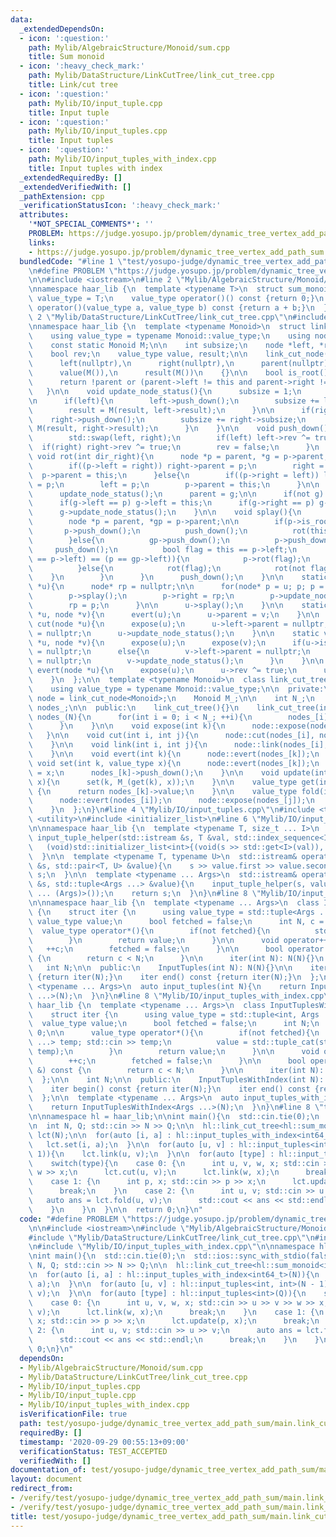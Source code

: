 ```yaml
---
data:
  _extendedDependsOn:
  - icon: ':question:'
    path: Mylib/AlgebraicStructure/Monoid/sum.cpp
    title: Sum monoid
  - icon: ':heavy_check_mark:'
    path: Mylib/DataStructure/LinkCutTree/link_cut_tree.cpp
    title: Link/cut tree
  - icon: ':question:'
    path: Mylib/IO/input_tuple.cpp
    title: Input tuple
  - icon: ':question:'
    path: Mylib/IO/input_tuples.cpp
    title: Input tuples
  - icon: ':question:'
    path: Mylib/IO/input_tuples_with_index.cpp
    title: Input tuples with index
  _extendedRequiredBy: []
  _extendedVerifiedWith: []
  _pathExtension: cpp
  _verificationStatusIcon: ':heavy_check_mark:'
  attributes:
    '*NOT_SPECIAL_COMMENTS*': ''
    PROBLEM: https://judge.yosupo.jp/problem/dynamic_tree_vertex_add_path_sum
    links:
    - https://judge.yosupo.jp/problem/dynamic_tree_vertex_add_path_sum
  bundledCode: "#line 1 \"test/yosupo-judge/dynamic_tree_vertex_add_path_sum/main.link_cut_tree.test.cpp\"\
    \n#define PROBLEM \"https://judge.yosupo.jp/problem/dynamic_tree_vertex_add_path_sum\"\
    \n\n#include <iostream>\n#line 2 \"Mylib/AlgebraicStructure/Monoid/sum.cpp\"\n\
    \nnamespace haar_lib {\n  template <typename T>\n  struct sum_monoid {\n    using\
    \ value_type = T;\n    value_type operator()() const {return 0;}\n    value_type\
    \ operator()(value_type a, value_type b) const {return a + b;}\n  };\n}\n#line\
    \ 2 \"Mylib/DataStructure/LinkCutTree/link_cut_tree.cpp\"\n#include <vector>\n\
    \nnamespace haar_lib {\n  template <typename Monoid>\n  struct link_cut_node {\n\
    \    using value_type = typename Monoid::value_type;\n    using node = link_cut_node;\n\
    \    const static Monoid M;\n\n    int subsize;\n    node *left, *right, *parent;\n\
    \    bool rev;\n    value_type value, result;\n\n    link_cut_node():\n      subsize(1),\n\
    \      left(nullptr),\n      right(nullptr),\n      parent(nullptr),\n      rev(false),\n\
    \      value(M()),\n      result(M())\n    {}\n\n    bool is_root() const {\n\
    \      return !parent or (parent->left != this and parent->right != this);\n \
    \   }\n\n    void update_node_status(){\n      subsize = 1;\n      result = value;\n\
    \n      if(left){\n        left->push_down();\n        subsize += left->subsize;\n\
    \        result = M(result, left->result);\n      }\n\n      if(right){\n    \
    \    right->push_down();\n        subsize += right->subsize;\n        result =\
    \ M(result, right->result);\n      }\n    }\n\n    void push_down(){\n      if(rev){\n\
    \        std::swap(left, right);\n        if(left) left->rev ^= true;\n      \
    \  if(right) right->rev ^= true;\n        rev = false;\n      }\n    }\n\n   \
    \ void rot(int dir_right){\n      node *p = parent, *g = p->parent;\n\n      if(dir_right){\n\
    \        if((p->left = right)) right->parent = p;\n        right = p;\n      \
    \  p->parent = this;\n      }else{\n        if((p->right = left)) left->parent\
    \ = p;\n        left = p;\n        p->parent = this;\n      }\n\n      p->update_node_status();\n\
    \      update_node_status();\n      parent = g;\n\n      if(not g) return;\n\n\
    \      if(g->left == p) g->left = this;\n      if(g->right == p) g->right = this;\n\
    \      g->update_node_status();\n    }\n\n    void splay(){\n      while(not is_root()){\n\
    \        node *p = parent, *gp = p->parent;\n\n        if(p->is_root()){\n   \
    \       p->push_down();\n          push_down();\n          rot(this == p->left);\n\
    \        }else{\n          gp->push_down();\n          p->push_down();\n     \
    \     push_down();\n          bool flag = this == p->left;\n          if((this\
    \ == p->left) == (p == gp->left)){\n            p->rot(flag);\n            rot(flag);\n\
    \          }else{\n            rot(flag);\n            rot(not flag);\n      \
    \    }\n        }\n      }\n      push_down();\n    }\n\n    static void expose(node\
    \ *u){\n      node* rp = nullptr;\n\n      for(node* p = u; p; p = p->parent){\n\
    \        p->splay();\n        p->right = rp;\n        p->update_node_status();\n\
    \        rp = p;\n      }\n\n      u->splay();\n    }\n\n    static void link(node\
    \ *u, node *v){\n      evert(u);\n      u->parent = v;\n    }\n\n    static void\
    \ cut(node *u){\n      expose(u);\n      u->left->parent = nullptr;\n      u->left\
    \ = nullptr;\n      u->update_node_status();\n    }\n\n    static void cut(node\
    \ *u, node *v){\n      expose(u);\n      expose(v);\n      if(u->is_root()) u->parent\
    \ = nullptr;\n      else{\n        v->left->parent = nullptr;\n        v->left\
    \ = nullptr;\n        v->update_node_status();\n      }\n    }\n\n    static void\
    \ evert(node *u){\n      expose(u);\n      u->rev ^= true;\n      u->push_down();\n\
    \    }\n  };\n\n  template <typename Monoid>\n  class link_cut_tree {\n  public:\n\
    \    using value_type = typename Monoid::value_type;\n\n  private:\n    using\
    \ node = link_cut_node<Monoid>;\n    Monoid M_;\n\n    int N_;\n    std::vector<node*>\
    \ nodes_;\n\n  public:\n    link_cut_tree(){}\n    link_cut_tree(int N): N_(N),\
    \ nodes_(N){\n      for(int i = 0; i < N_; ++i){\n        nodes_[i] = new node();\n\
    \      }\n    }\n\n    void expose(int k){\n      node::expose(nodes_[k]);\n \
    \   }\n\n    void cut(int i, int j){\n      node::cut(nodes_[i], nodes_[j]);\n\
    \    }\n\n    void link(int i, int j){\n      node::link(nodes_[i], nodes_[j]);\n\
    \    }\n\n    void evert(int k){\n      node::evert(nodes_[k]);\n    }\n\n   \
    \ void set(int k, value_type x){\n      node::evert(nodes_[k]);\n      nodes_[k]->value\
    \ = x;\n      nodes_[k]->push_down();\n    }\n\n    void update(int k, value_type\
    \ x){\n      set(k, M_(get(k), x));\n    }\n\n    value_type get(int k) const\
    \ {\n      return nodes_[k]->value;\n    }\n\n    value_type fold(int i, int j){\n\
    \      node::evert(nodes_[i]);\n      node::expose(nodes_[j]);\n      return nodes_[j]->result;\n\
    \    }\n  };\n}\n#line 4 \"Mylib/IO/input_tuples.cpp\"\n#include <tuple>\n#include\
    \ <utility>\n#include <initializer_list>\n#line 6 \"Mylib/IO/input_tuple.cpp\"\
    \n\nnamespace haar_lib {\n  template <typename T, size_t ... I>\n  static void\
    \ input_tuple_helper(std::istream &s, T &val, std::index_sequence<I ...>){\n \
    \   (void)std::initializer_list<int>{(void(s >> std::get<I>(val)), 0) ...};\n\
    \  }\n\n  template <typename T, typename U>\n  std::istream& operator>>(std::istream\
    \ &s, std::pair<T, U> &value){\n    s >> value.first >> value.second;\n    return\
    \ s;\n  }\n\n  template <typename ... Args>\n  std::istream& operator>>(std::istream\
    \ &s, std::tuple<Args ...> &value){\n    input_tuple_helper(s, value, std::make_index_sequence<sizeof\
    \ ... (Args)>());\n    return s;\n  }\n}\n#line 8 \"Mylib/IO/input_tuples.cpp\"\
    \n\nnamespace haar_lib {\n  template <typename ... Args>\n  class InputTuples\
    \ {\n    struct iter {\n      using value_type = std::tuple<Args ...>;\n     \
    \ value_type value;\n      bool fetched = false;\n      int N, c = 0;\n\n    \
    \  value_type operator*(){\n        if(not fetched){\n          std::cin >> value;\n\
    \        }\n        return value;\n      }\n\n      void operator++(){\n     \
    \   ++c;\n        fetched = false;\n      }\n\n      bool operator!=(iter &) const\
    \ {\n        return c < N;\n      }\n\n      iter(int N): N(N){}\n    };\n\n \
    \   int N;\n\n  public:\n    InputTuples(int N): N(N){}\n\n    iter begin() const\
    \ {return iter(N);}\n    iter end() const {return iter(N);}\n  };\n\n  template\
    \ <typename ... Args>\n  auto input_tuples(int N){\n    return InputTuples<Args\
    \ ...>(N);\n  }\n}\n#line 8 \"Mylib/IO/input_tuples_with_index.cpp\"\n\nnamespace\
    \ haar_lib {\n  template <typename ... Args>\n  class InputTuplesWithIndex {\n\
    \    struct iter {\n      using value_type = std::tuple<int, Args ...>;\n    \
    \  value_type value;\n      bool fetched = false;\n      int N;\n      int c =\
    \ 0;\n\n      value_type operator*(){\n        if(not fetched){\n          std::tuple<Args\
    \ ...> temp; std::cin >> temp;\n          value = std::tuple_cat(std::make_tuple(c),\
    \ temp);\n        }\n        return value;\n      }\n\n      void operator++(){\n\
    \        ++c;\n        fetched = false;\n      }\n\n      bool operator!=(iter\
    \ &) const {\n        return c < N;\n      }\n\n      iter(int N): N(N){}\n  \
    \  };\n\n    int N;\n\n  public:\n    InputTuplesWithIndex(int N): N(N){}\n\n\
    \    iter begin() const {return iter(N);}\n    iter end() const {return iter(N);}\n\
    \  };\n\n  template <typename ... Args>\n  auto input_tuples_with_index(int N){\n\
    \    return InputTuplesWithIndex<Args ...>(N);\n  }\n}\n#line 8 \"test/yosupo-judge/dynamic_tree_vertex_add_path_sum/main.link_cut_tree.test.cpp\"\
    \n\nnamespace hl = haar_lib;\n\nint main(){\n  std::cin.tie(0);\n  std::ios::sync_with_stdio(false);\n\
    \n  int N, Q; std::cin >> N >> Q;\n\n  hl::link_cut_tree<hl::sum_monoid<int64_t>>\
    \ lct(N);\n\n  for(auto [i, a] : hl::input_tuples_with_index<int64_t>(N)){\n \
    \   lct.set(i, a);\n  }\n\n  for(auto [u, v] : hl::input_tuples<int, int>(N -\
    \ 1)){\n    lct.link(u, v);\n  }\n\n  for(auto [type] : hl::input_tuples<int>(Q)){\n\
    \    switch(type){\n    case 0: {\n      int u, v, w, x; std::cin >> u >> v >>\
    \ w >> x;\n      lct.cut(u, v);\n      lct.link(w, x);\n      break;\n    }\n\
    \    case 1: {\n      int p, x; std::cin >> p >> x;\n      lct.update(p, x);\n\
    \      break;\n    }\n    case 2: {\n      int u, v; std::cin >> u >> v;\n   \
    \   auto ans = lct.fold(u, v);\n      std::cout << ans << std::endl;\n      break;\n\
    \    }\n    }\n  }\n\n  return 0;\n}\n"
  code: "#define PROBLEM \"https://judge.yosupo.jp/problem/dynamic_tree_vertex_add_path_sum\"\
    \n\n#include <iostream>\n#include \"Mylib/AlgebraicStructure/Monoid/sum.cpp\"\n\
    #include \"Mylib/DataStructure/LinkCutTree/link_cut_tree.cpp\"\n#include \"Mylib/IO/input_tuples.cpp\"\
    \n#include \"Mylib/IO/input_tuples_with_index.cpp\"\n\nnamespace hl = haar_lib;\n\
    \nint main(){\n  std::cin.tie(0);\n  std::ios::sync_with_stdio(false);\n\n  int\
    \ N, Q; std::cin >> N >> Q;\n\n  hl::link_cut_tree<hl::sum_monoid<int64_t>> lct(N);\n\
    \n  for(auto [i, a] : hl::input_tuples_with_index<int64_t>(N)){\n    lct.set(i,\
    \ a);\n  }\n\n  for(auto [u, v] : hl::input_tuples<int, int>(N - 1)){\n    lct.link(u,\
    \ v);\n  }\n\n  for(auto [type] : hl::input_tuples<int>(Q)){\n    switch(type){\n\
    \    case 0: {\n      int u, v, w, x; std::cin >> u >> v >> w >> x;\n      lct.cut(u,\
    \ v);\n      lct.link(w, x);\n      break;\n    }\n    case 1: {\n      int p,\
    \ x; std::cin >> p >> x;\n      lct.update(p, x);\n      break;\n    }\n    case\
    \ 2: {\n      int u, v; std::cin >> u >> v;\n      auto ans = lct.fold(u, v);\n\
    \      std::cout << ans << std::endl;\n      break;\n    }\n    }\n  }\n\n  return\
    \ 0;\n}\n"
  dependsOn:
  - Mylib/AlgebraicStructure/Monoid/sum.cpp
  - Mylib/DataStructure/LinkCutTree/link_cut_tree.cpp
  - Mylib/IO/input_tuples.cpp
  - Mylib/IO/input_tuple.cpp
  - Mylib/IO/input_tuples_with_index.cpp
  isVerificationFile: true
  path: test/yosupo-judge/dynamic_tree_vertex_add_path_sum/main.link_cut_tree.test.cpp
  requiredBy: []
  timestamp: '2020-09-29 00:55:13+09:00'
  verificationStatus: TEST_ACCEPTED
  verifiedWith: []
documentation_of: test/yosupo-judge/dynamic_tree_vertex_add_path_sum/main.link_cut_tree.test.cpp
layout: document
redirect_from:
- /verify/test/yosupo-judge/dynamic_tree_vertex_add_path_sum/main.link_cut_tree.test.cpp
- /verify/test/yosupo-judge/dynamic_tree_vertex_add_path_sum/main.link_cut_tree.test.cpp.html
title: test/yosupo-judge/dynamic_tree_vertex_add_path_sum/main.link_cut_tree.test.cpp
---
```

